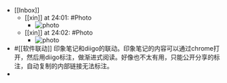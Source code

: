 - [[Inbox]]
    - [[xin]] at 24:01: #Photo
        - ![photo](https://firebasestorage.googleapis.com/v0/b/firescript-577a2.appspot.com/o/imgs%2Fapp%2Fxinyiheng%2FHfeGT6rM7?alt=media&token=6fc111b3-fa19-49c1-a670-a141977a919c)
    - [[xin]] at 24:02: #Photo
        - ![photo](https://firebasestorage.googleapis.com/v0/b/firescript-577a2.appspot.com/o/imgs%2Fapp%2Fxinyiheng%2FRPeMXsBIu?alt=media&token=1744b146-83bf-4f12-b70c-1d84b6e3a4d4)
- #[[软件联动]] 印象笔记和diigo的联动。印象笔记的内容可以通过chrome打开，然后用diigo标注，做渐进式阅读。好像也不太有用，只能公开分享的标注，自动复制的内部链接无法标注。
- 
